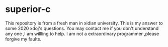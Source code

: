 # superior-c
This repository is from a fresh man in xidian university.
This is my answer to some 2020 xdoj's questions.
You may contact me if you don't understand any one ,I am willling to help.
I am not a extraordinary programmer ,please forgive my faults.

